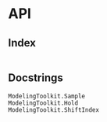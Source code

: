 # API

## Index
```@index
```

## Docstrings

```@docs
ModelingToolkit.Sample
ModelingToolkit.Hold
ModelingToolkit.ShiftIndex
```